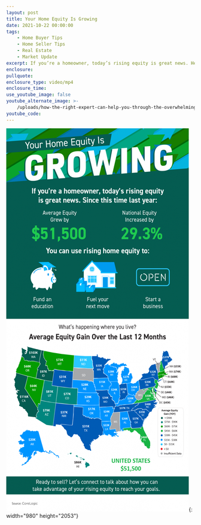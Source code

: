 ```yaml
---
layout: post
title: Your Home Equity Is Growing
date: 2021-10-22 00:00:00
tags:
    - Home Buyer Tips
    - Home Seller Tips
    - Real Estate
    - Market Update
excerpt: If you’re a homeowner, today’s rising equity is great news. Here's why.
enclosure:
pullquote:
enclosure_type: video/mp4
enclosure_time:
use_youtube_image: false
youtube_alternate_image: >-
    /uploads/how-the-right-expert-can-help-you-through-the-overwhelming-market-36.png
youtube_code:
---
```

![](/uploads/20211022-mem-1046x2053.png){: width="980" height="2053"}
